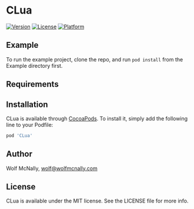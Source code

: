 # CLua

[![Version](https://img.shields.io/cocoapods/v/CLua.svg?style=flat)](http://cocoapods.org/pods/CLua)
[![License](https://img.shields.io/cocoapods/l/CLua.svg?style=flat)](http://cocoapods.org/pods/CLua)
[![Platform](https://img.shields.io/cocoapods/p/CLua.svg?style=flat)](http://cocoapods.org/pods/CLua)

## Example

To run the example project, clone the repo, and run `pod install` from the Example directory first.

## Requirements

## Installation

CLua is available through [CocoaPods](http://cocoapods.org). To install
it, simply add the following line to your Podfile:

```ruby
pod 'CLua'
```

## Author

Wolf McNally, wolf@wolfmcnally.com

## License

CLua is available under the MIT license. See the LICENSE file for more info.
